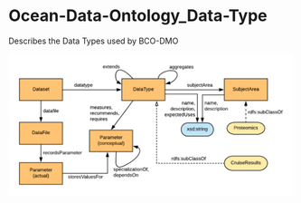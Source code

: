 # Ocean-Data-Ontology_Data-Type
Describes the Data Types used by BCO-DMO

<img src="/diagrams/DataType.png"/>
